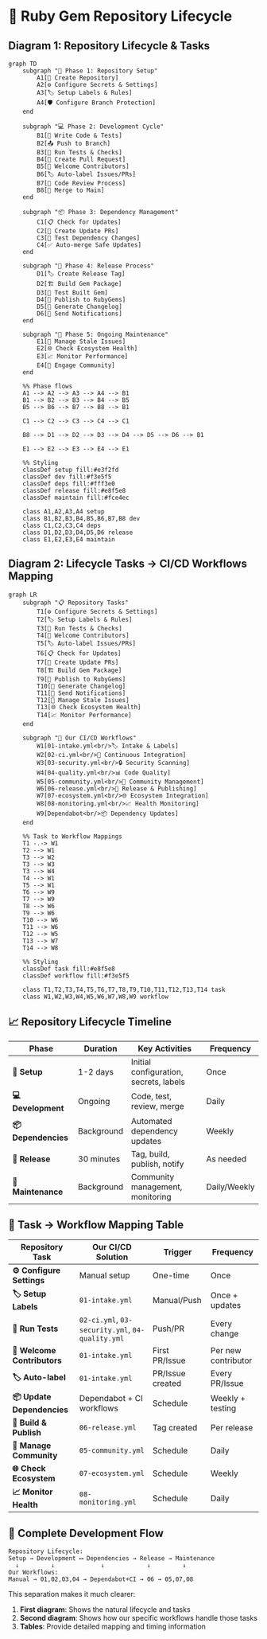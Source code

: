 # 🔄 Ruby Gem Repository Lifecycle

## Diagram 1: Repository Lifecycle & Tasks

```mermaid
graph TD
    subgraph "🚀 Phase 1: Repository Setup"
        A1[📁 Create Repository] 
        A2[⚙️ Configure Secrets & Settings]
        A3[🏷️ Setup Labels & Rules]
        A4[🛡️ Configure Branch Protection]
    end
    
    subgraph "💻 Phase 2: Development Cycle"
        B1[📝 Write Code & Tests]
        B2[📤 Push to Branch]
        B3[🧪 Run Tests & Checks]
        B4[🔧 Create Pull Request]
        B5[👋 Welcome Contributors]
        B6[🏷️ Auto-label Issues/PRs]
        B7[👥 Code Review Process]
        B8[🔀 Merge to Main]
    end
    
    subgraph "📦 Phase 3: Dependency Management"
        C1[📋 Check for Updates]
        C2[🔄 Create Update PRs]
        C3[🧪 Test Dependency Changes]
        C4[✅ Auto-merge Safe Updates]
    end
    
    subgraph "🚀 Phase 4: Release Process"
        D1[🏷️ Create Release Tag]
        D2[🏗️ Build Gem Package]
        D3[🧪 Test Built Gem]
        D4[💎 Publish to RubyGems]
        D5[📝 Generate Changelog]
        D6[📢 Send Notifications]
    end
    
    subgraph "🔄 Phase 5: Ongoing Maintenance"
        E1[🧹 Manage Stale Issues]
        E2[🌐 Check Ecosystem Health]
        E3[📈 Monitor Performance]
        E4[👥 Engage Community]
    end
    
    %% Phase flows
    A1 --> A2 --> A3 --> A4 --> B1
    B1 --> B2 --> B3 --> B4 --> B5
    B5 --> B6 --> B7 --> B8 --> B1
    
    C1 --> C2 --> C3 --> C4 --> C1
    
    B8 --> D1 --> D2 --> D3 --> D4 --> D5 --> D6 --> B1
    
    E1 --> E2 --> E3 --> E4 --> E1
    
    %% Styling
    classDef setup fill:#e3f2fd
    classDef dev fill:#f3e5f5
    classDef deps fill:#fff3e0
    classDef release fill:#e8f5e8
    classDef maintain fill:#fce4ec
    
    class A1,A2,A3,A4 setup
    class B1,B2,B3,B4,B5,B6,B7,B8 dev
    class C1,C2,C3,C4 deps
    class D1,D2,D3,D4,D5,D6 release
    class E1,E2,E3,E4 maintain
```

## Diagram 2: Lifecycle Tasks → CI/CD Workflows Mapping

```mermaid
graph LR
    subgraph "📋 Repository Tasks"
        T1[⚙️ Configure Secrets & Settings]
        T2[🏷️ Setup Labels & Rules]
        T3[🧪 Run Tests & Checks]
        T4[👋 Welcome Contributors]
        T5[🏷️ Auto-label Issues/PRs]
        T6[📋 Check for Updates]
        T7[🔄 Create Update PRs]
        T8[🏗️ Build Gem Package]
        T9[💎 Publish to RubyGems]
        T10[📝 Generate Changelog]
        T11[📢 Send Notifications]
        T12[🧹 Manage Stale Issues]
        T13[🌐 Check Ecosystem Health]
        T14[📈 Monitor Performance]
    end
    
    subgraph "🤖 Our CI/CD Workflows"
        W1[01-intake.yml<br/>🏷️ Intake & Labels]
        W2[02-ci.yml<br/>🧪 Continuous Integration]
        W3[03-security.yml<br/>🔒 Security Scanning]
        W4[04-quality.yml<br/>📊 Code Quality]
        W5[05-community.yml<br/>👥 Community Management]
        W6[06-release.yml<br/>🚀 Release & Publishing]
        W7[07-ecosystem.yml<br/>🌐 Ecosystem Integration]
        W8[08-monitoring.yml<br/>📈 Health Monitoring]
        W9[Dependabot<br/>📦 Dependency Updates]
    end
    
    %% Task to Workflow Mappings
    T1 -.-> W1
    T2 --> W1
    T3 --> W2
    T3 --> W3
    T3 --> W4
    T4 --> W1
    T5 --> W1
    T6 --> W9
    T7 --> W9
    T8 --> W6
    T9 --> W6
    T10 --> W6
    T11 --> W6
    T12 --> W5
    T13 --> W7
    T14 --> W8
    
    %% Styling
    classDef task fill:#e8f5e8
    classDef workflow fill:#f3e5f5
    
    class T1,T2,T3,T4,T5,T6,T7,T8,T9,T10,T11,T12,T13,T14 task
    class W1,W2,W3,W4,W5,W6,W7,W8,W9 workflow
```

## 📈 Repository Lifecycle Timeline

| Phase | Duration | Key Activities | Frequency |
|-------|----------|----------------|-----------|
| **🚀 Setup** | 1-2 days | Initial configuration, secrets, labels | Once |
| **💻 Development** | Ongoing | Code, test, review, merge | Daily |
| **📦 Dependencies** | Background | Automated dependency updates | Weekly |
| **🚀 Release** | 30 minutes | Tag, build, publish, notify | As needed |
| **🔄 Maintenance** | Background | Community management, monitoring | Daily/Weekly |

## 🎯 Task → Workflow Mapping Table

| Repository Task | Our CI/CD Solution | Trigger | Frequency |
|----------------|-------------------|---------|-----------|
| **⚙️ Configure Settings** | Manual setup | One-time | Once |
| **🏷️ Setup Labels** | `01-intake.yml` | Manual/Push | Once + updates |
| **🧪 Run Tests** | `02-ci.yml`, `03-security.yml`, `04-quality.yml` | Push/PR | Every change |
| **👋 Welcome Contributors** | `01-intake.yml` | First PR/Issue | Per new contributor |
| **🏷️ Auto-label** | `01-intake.yml` | PR/Issue created | Every PR/Issue |
| **📦 Update Dependencies** | Dependabot + CI workflows | Schedule | Weekly + testing |
| **🚀 Build & Publish** | `06-release.yml` | Tag created | Per release |
| **🧹 Manage Community** | `05-community.yml` | Schedule | Daily |
| **🌐 Check Ecosystem** | `07-ecosystem.yml` | Schedule | Weekly |
| **📈 Monitor Health** | `08-monitoring.yml` | Schedule | Daily |

## 🔄 Complete Development Flow

```
Repository Lifecycle:
Setup → Development ⟷ Dependencies → Release → Maintenance
  ↓         ↓             ↓            ↓         ↓
Our Workflows:
Manual → 01,02,03,04 → Dependabot+CI → 06 → 05,07,08
```

This separation makes it much clearer:
1. **First diagram**: Shows the natural lifecycle and tasks
2. **Second diagram**: Shows how our specific workflows handle those tasks
3. **Tables**: Provide detailed mapping and timing information